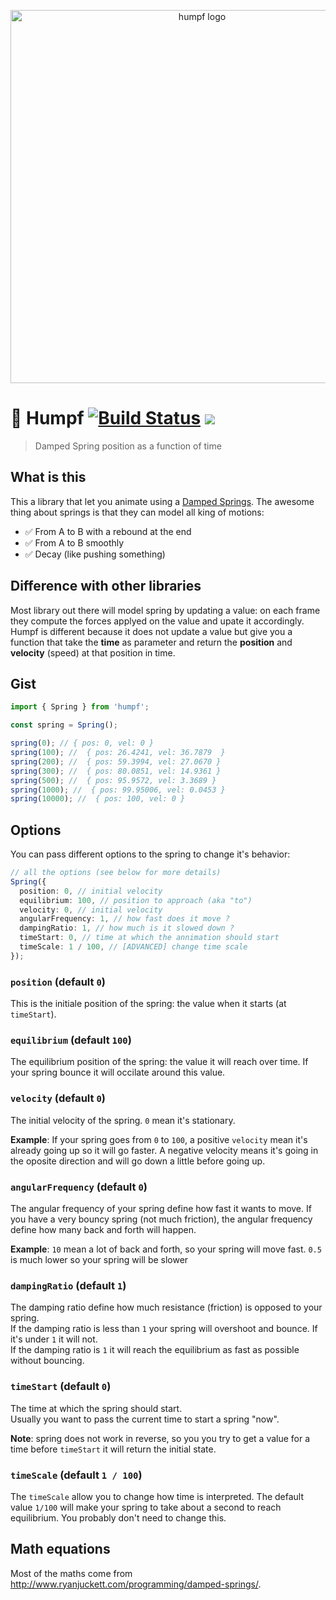 <p align="center">
  <img src="https://github.com/etienne-dldc/humpf/blob/master/design/logo.png" width="597" alt="humpf logo">
</p>

# 📐 Humpf [![Build Status](https://travis-ci.org/etienne-dldc/humpf.svg?branch=master)](https://travis-ci.org/etienne-dldc/humpf) [![](https://badgen.net/bundlephobia/minzip/humpf)](https://bundlephobia.com/result?p=humpf)

> Damped Spring position as a function of time

## What is this

This a library that let you animate using a [Damped Springs](http://www.ryanjuckett.com/programming/damped-springs/). The awesome thing about springs is that they can model all king of motions:

- ✅ From A to B with a rebound at the end
- ✅ From A to B smoothly
- ✅ Decay (like pushing something)

## Difference with other libraries

Most library out there will model spring by updating a value: on each frame they compute the forces applyed on the value and upate it accordingly.
Humpf is different because it does not update a value but give you a function that take the **time** as parameter and return the **position** and **velocity** (speed) at that position in time.

## Gist

```ts
import { Spring } from 'humpf';

const spring = Spring();

spring(0); // { pos: 0, vel: 0 }
spring(100); //  { pos: 26.4241, vel: 36.7879  }
spring(200); //  { pos: 59.3994, vel: 27.0670 }
spring(300); //  { pos: 80.0851, vel: 14.9361 }
spring(500); //  { pos: 95.9572, vel: 3.3689 }
spring(1000); //  { pos: 99.95006, vel: 0.0453 }
spring(10000); //  { pos: 100, vel: 0 }
```

## Options

You can pass different options to the spring to change it's behavior:

```ts
// all the options (see below for more details)
Spring({
  position: 0, // initial velocity
  equilibrium: 100, // position to approach (aka "to")
  velocity: 0, // initial velocity
  angularFrequency: 1, // how fast does it move ?
  dampingRatio: 1, // how much is it slowed down ?
  timeStart: 0, // time at which the annimation should start
  timeScale: 1 / 100, // [ADVANCED] change time scale
});
```

### `position` (default `0`)

This is the initiale position of the spring: the value when it starts (at `timeStart`).

### `equilibrium` (default `100`)

The equilibrium position of the spring: the value it will reach over time. If your spring bounce it will occilate around this value.

### `velocity` (default `0`)

The initial velocity of the spring. `0` mean it's stationary.

**Example**: If your spring goes from `0` to `100`, a positive `velocity` mean it's already going up so it will go faster. A negative velocity means it's going in the oposite direction and will go down a little before going up.

### `angularFrequency` (default `0`)

The angular frequency of your spring define how fast it wants to move. If you have a very bouncy spring (not much friction), the angular frequency define how many back and forth will happen.

**Example**: `10` mean a lot of back and forth, so your spring will move fast. `0.5` is much lower so your spring will be slower

### `dampingRatio` (default `1`)

The damping ratio define how much resistance (friction) is opposed to your spring.  
If the damping ratio is less than `1` your spring will overshoot and bounce. If it's under `1` it will not.  
If the damping ratio is `1` it will reach the equilibrium as fast as possible without bouncing.

### `timeStart` (default `0`)

The time at which the spring should start.  
Usually you want to pass the current time to start a spring "now".

**Note**: spring does not work in reverse, so you you try to get a value for a time before `timeStart` it will return the initial state.

### `timeScale` (default `1 / 100`)

The `timeScale` allow you to change how time is interpreted. The default value `1/100` will make your spring to take about a second to reach equilibrium. You probably don't need to change this.

## Math equations

Most of the maths come from http://www.ryanjuckett.com/programming/damped-springs/.
